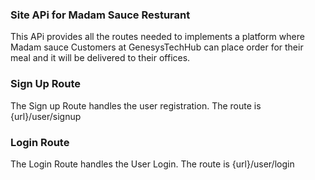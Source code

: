 <h3>Site APi for Madam Sauce Resturant</h3>

This APi provides all the routes needed to implements a platform where Madam sauce Customers at GenesysTechHub can place order for their meal and it will be delivered to their offices.

<h3>Sign Up Route</h3>
The Sign up Route handles the user registration. The route is {url}/user/signup

<h3>Login Route</h3>
The Login Route handles the User Login. The route is {url}/user/login

<h3> </h3>